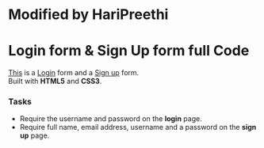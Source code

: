 # Modified by HariPreethi
# Login form & Sign Up form full Code
[This](https://github.com/Hari-Preethi-B/Login-Signup-Form-html.git) is a [Login](https://github.com/Hari-Preethi-B/Login-Signup-Form-html.git) form and a [Sign up](https://github.com/Hari-Preethi-B/Login-Signup-Form-html.git) form.  
Built with **HTML5** and **CSS3**. 

### Tasks

* Require the username and password on the **login** page.
* Require full name, email address, username and a password on the **sign up** page.
